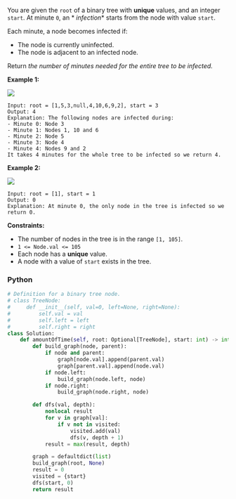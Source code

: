 You are given the  `root`  of a binary tree with  **unique**  values, and an integer  `start`. At minute  `0`, an  *
*infection**  starts from the node with value  `start`.

Each minute, a node becomes infected if:

- The node is currently uninfected.
- The node is adjacent to an infected node.

Return  _the number of minutes needed for the entire tree to be infected._

**Example 1:**

![](https://assets.leetcode.com/uploads/2022/06/25/image-20220625231744-1.png)

```
Input: root = [1,5,3,null,4,10,6,9,2], start = 3
Output: 4
Explanation: The following nodes are infected during:
- Minute 0: Node 3
- Minute 1: Nodes 1, 10 and 6
- Minute 2: Node 5
- Minute 3: Node 4
- Minute 4: Nodes 9 and 2
It takes 4 minutes for the whole tree to be infected so we return 4.
```

**Example 2:**

![](https://assets.leetcode.com/uploads/2022/06/25/image-20220625231812-2.png)

```
Input: root = [1], start = 1
Output: 0
Explanation: At minute 0, the only node in the tree is infected so we return 0.
```

**Constraints:**

- The number of nodes in the tree is in the range  `[1, 105]`.
- `1 <= Node.val <= 105`
- Each node has a  **unique**  value.
- A node with a value of  `start`  exists in the tree.

### Python

```python
# Definition for a binary tree node.
# class TreeNode:
#     def __init__(self, val=0, left=None, right=None):
#         self.val = val
#         self.left = left
#         self.right = right
class Solution:
    def amountOfTime(self, root: Optional[TreeNode], start: int) -> int:
        def build_graph(node, parent):
            if node and parent:
                graph[node.val].append(parent.val)
                graph[parent.val].append(node.val)
            if node.left:
                build_graph(node.left, node)
            if node.right:
                build_graph(node.right, node)

        def dfs(val, depth):
            nonlocal result
            for v in graph[val]:
                if v not in visited:
                    visited.add(val)
                    dfs(v, depth + 1)
            result = max(result, depth)

        graph = defaultdict(list)
        build_graph(root, None)
        result = 0
        visited = {start}
        dfs(start, 0)
        return result
```